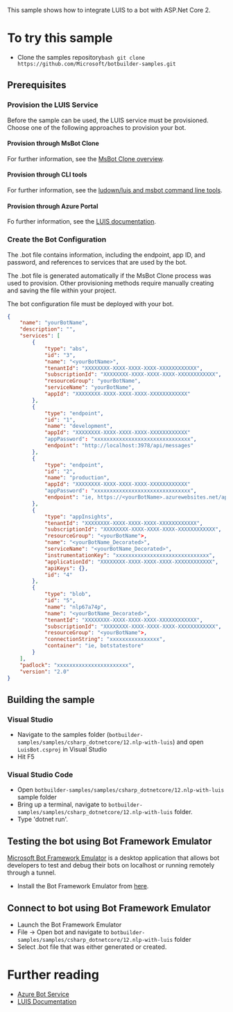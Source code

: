 ﻿This sample shows how to integrate LUIS to a bot with ASP.Net Core 2. 

# To try this sample
- Clone the samples repository
​```bash
git clone https://github.com/Microsoft/botbuilder-samples.git
​```

## Prerequisites
### Provision the LUIS Service
Before the sample can be used, the LUIS service must be provisioned.  Choose one of the following approaches to provision your bot.

#### Provision through MsBot Clone
For further information, see the [MsBot Clone overview]().

#### Provision through CLI tools
For further information, see the [ludown/luis and msbot command line tools](https://docs.microsoft.com/en-us/azure/bot-service/bot-builder-tools?view=azure-bot-service-4.0).

#### Provision through Azure Portal
Fo further information, see the [LUIS documentation](https://docs.microsoft.com/en-us/azure/cognitive-services/luis/).

### Create the Bot Configuration
The .bot file contains information, including the endpoint, app ID, and password, and references to services that are used by the bot. 

The .bot file is generated automatically if the MsBot Clone process was used to provision.  Other provisioning methods require manually creating and saving the file within your project. 

The bot configuration file must be deployed with your  bot.

```json
{
    "name": "yourBotName",
    "description": "",
    "services": [
        {
            "type": "abs",
            "id": "3",
            "name": "<yourBotName>",
            "tenantId": "XXXXXXXX-XXXX-XXXX-XXXX-XXXXXXXXXXXX",
            "subscriptionId": "XXXXXXXX-XXXX-XXXX-XXXX-XXXXXXXXXXXX",
            "resourceGroup": "yourBotName",
            "serviceName": "yourBotName",
            "appId": "XXXXXXXX-XXXX-XXXX-XXXX-XXXXXXXXXXXX"
        },
        {
            "type": "endpoint",
            "id": "1",
            "name": "development",
            "appId": "XXXXXXXX-XXXX-XXXX-XXXX-XXXXXXXXXXXX"
            "appPassword": "xxxxxxxxxxxxxxxxxxxxxxxxxxxxxxx",
            "endpoint": "http://localhost:3978/api/messages"
        },
        {
            "type": "endpoint",
            "id": "2",
            "name": "production",
            "appId": "XXXXXXXX-XXXX-XXXX-XXXX-XXXXXXXXXXXX"
            "appPassword": "xxxxxxxxxxxxxxxxxxxxxxxxxxxxxxx",
            "endpoint": "ie, https://<yourBotName>.azurewebsites.net/api/messages"
        },
        {
            "type": "appInsights",
            "tenantId": "XXXXXXXX-XXXX-XXXX-XXXX-XXXXXXXXXXXX",
            "subscriptionId": "XXXXXXXX-XXXX-XXXX-XXXX-XXXXXXXXXXXX",
            "resourceGroup": "<yourBotName">,
            "name": "<yourBotName_Decorated>",
            "serviceName": "<yourBotName_Decorated>",
            "instrumentationKey": "xxxxxxxxxxxxxxxxxxxxxxxxxxxxxx",
            "applicationId": "XXXXXXXX-XXXX-XXXX-XXXX-XXXXXXXXXXXX",
            "apiKeys": {},
            "id": "4"
        },
        {
            "type": "blob",
            "id": "5",
            "name": "nlp67a74p",
            "name": "<yourBotName_Decorated>",
            "tenantId": "XXXXXXXX-XXXX-XXXX-XXXX-XXXXXXXXXXXX",
            "subscriptionId": "XXXXXXXX-XXXX-XXXX-XXXX-XXXXXXXXXXXX",
            "resourceGroup": "<yourBotName">,
            "connectionString": "xxxxxxxxxxxxxxxx",
            "container": "ie, botstatestore"
        }
    ],
    "padlock": "xxxxxxxxxxxxxxxxxxxxxxx",
    "version": "2.0"
}
```


## Building the sample
### Visual Studio
- Navigate to the samples folder (`botbuilder-samples/samples/csharp_dotnetcore/12.nlp-with-luis`) and open `LuisBot.csproj` in Visual Studio 
- Hit F5

### Visual Studio Code
- Open `botbuilder-samples/samples/csharp_dotnetcore/12.nlp-with-luis` sample folder
- Bring up a terminal, navigate to `botbuilder-samples/samples/csharp_dotnetcore/12.nlp-with-luis` folder.
- Type 'dotnet run'.

## Testing the bot using Bot Framework Emulator
[Microsoft Bot Framework Emulator](https://aka.ms/botframeworkemulator) is a desktop application that allows bot developers to test and debug
their bots on localhost or running remotely through a tunnel.
- Install the Bot Framework Emulator from [here](https://aka.ms/botframeworkemulator).

## Connect to bot using Bot Framework Emulator
- Launch the Bot Framework Emulator
- File -> Open bot and navigate to `botbuilder-samples/samples/csharp_dotnetcore/12.nlp-with-luis` folder
- Select <your bot config>.bot file that was either generated or created.

# Further reading
- [Azure Bot Service](https://docs.microsoft.com/en-us/azure/bot-service/bot-service-overview-introduction?view=azure-bot-service-4.0)
- [LUIS Documentation](https://docs.microsoft.com/en-us/azure/cognitive-services/LUIS/)
```

```